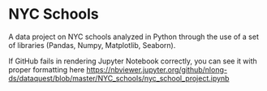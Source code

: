 # NYC Schools
A data project on NYC schools analyzed in Python through the use of a set of libraries (Pandas, Numpy, Matplotlib, Seaborn).

If GitHub fails in rendering Jupyter Notebook correctly, you can see it with proper formatting here https://nbviewer.jupyter.org/github/nlong-ds/dataquest/blob/master/NYC_schools/nyc_school_project.ipynb
